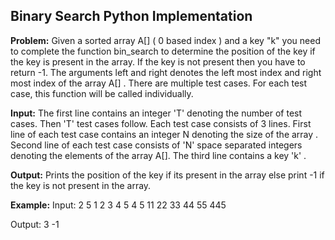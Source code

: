 ## Binary Search Python Implementation

**Problem:**
Given a sorted array A[]  ( 0 based index ) and a key "k"  you need to complete the function bin_search to  determine the position of the key if the key is present in the array. If the key is not  present then you have to return -1. The arguments left and right denotes the left most index  and right most index of the array A[] .
There are multiple test cases. For each test case, this function will be called individually.

**Input:**
The first line contains an integer 'T' denoting the number of test cases. Then 'T' test cases follow. Each test case consists of 3 lines. First line of each test case contains an integer N denoting the size of the array . Second line of each test case consists of 'N' space separated integers denoting the elements of the array A[]. The third line contains a key 'k' .

**Output:**
Prints the position of the key if its present in the array else print -1 if the key is not present in the array.

**Example:**
Input:
2
5
1 2 3 4 5 
4
5
11 22 33 44 55
445

Output:
3
-1

